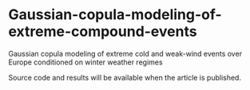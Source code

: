 # Gaussian-copula-modeling-of-extreme-compound-events
Gaussian copula modeling of extreme cold and weak-wind events over Europe conditioned on winter weather regimes

Source code and results will be available when the article is published.


